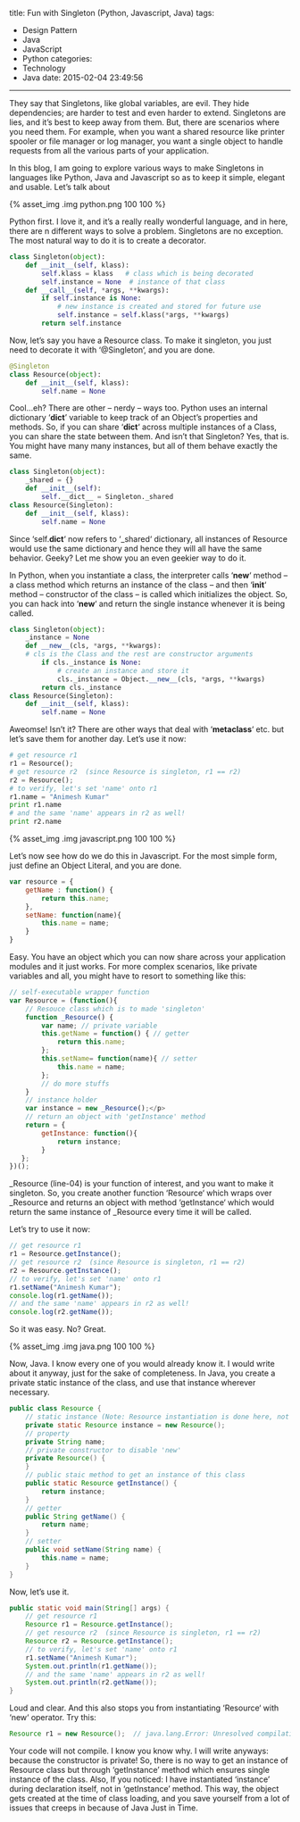 title: Fun with Singleton (Python, Javascript, Java)
tags:
  - Design Pattern
  - Java
  - JavaScript
  - Python
categories:
  - Technology
  - Java
date: 2015-02-04 23:49:56
---

They say that Singletons, like global variables, are evil. They hide dependencies; are harder to test and even harder to extend. Singletons are lies, and it’s best to keep away from them. But, there are scenarios where you need them. For example, when you want a shared resource like printer spooler or file manager or log manager, you want a single object to handle requests from all the various parts of your application.

In this blog, I am going to explore various ways to make Singletons in languages like Python, Java and Javascript so as to keep it simple, elegant and usable. Let’s talk about


{% asset_img .img python.png 100 100 %}

Python first. I love it, and it’s a really really wonderful language, and in here, there are n different ways to solve a problem. Singletons are no exception. The most natural way to do it is to create a decorator.

```python
class Singleton(object):
    def __init__(self, klass):
        self.klass = klass   # class which is being decorated
        self.instance = None  # instance of that class
    def __call__(self, *args, **kwargs):
        if self.instance is None:
            # new instance is created and stored for future use
            self.instance = self.klass(*args, **kwargs)
        return self.instance
```
Now, let’s say you have a Resource class. To make it singleton, you just need to decorate it with ‘@Singleton‘, and you are done.

```python
@Singleton
class Resource(object):
    def __init__(self, klass):
        self.name = None
```

Cool…eh? There are other – nerdy – ways too. Python uses an internal dictionary ‘__dict__’ variable to keep track of an Object’s properties and methods. So, if you can share ‘__dict__‘ across multiple instances of a Class, you can share the state between them. And isn’t that Singleton? Yes, that is. You might have many many instances, but all of them behave exactly the same.

```python
class Singleton(object):
    _shared = {}
    def __init__(self):
        self.__dict__ = Singleton._shared
class Resource(Singleton):
    def __init__(self, klass):
        self.name = None
```

Since ‘self.__dict__‘ now refers to ‘_shared‘ dictionary, all instances of Resource would use the same dictionary and hence they will all have the same behavior. Geeky? Let me show you an even geekier way to do it.

In Python, when you instantiate a class, the interpreter calls ‘__new__‘ method – a class method which returns an instance of the class – and then ‘__init__‘ method – constructor of the class – is called which initializes the object. So, you can hack into ‘__new__‘ and return the single instance whenever it is being called.

```python
class Singleton(object):
    _instance = None
    def __new__(cls, *args, **kwargs):
    # cls is the Class and the rest are constructor arguments
        if cls._instance is None:
            # create an instance and store it
            cls._instance = Object.__new__(cls, *args, **kwargs)
        return cls._instance
class Resource(Singleton):
    def __init__(self, klass):
        self.name = None
```

Aweomse! Isn’t it? There are other ways that deal with ‘__metaclass__‘ etc. but let’s save them for another day. Let’s use it now:

```python
# get resource r1
r1 = Resource();
# get resource r2  (since Resource is singleton, r1 == r2)
r2 = Resource();
# to verify, let's set 'name' onto r1
r1.name = "Animesh Kumar"
print r1.name
# and the same 'name' appears in r2 as well!
print r2.name
```

{% asset_img .img javascript.png 100 100 %}

Let’s now see how do we do this in Javascript. For the most simple form, just define an Object Literal, and you are done.

```javascript
var resource = {
    getName : function() {
        return this.name;
    },
    setName: function(name){
        this.name = name;
    }
}
```

Easy. You have an object which you can now share across your application modules and it just works. For more complex scenarios, like private variables and all, you might have to resort to something like this:

```javascript
// self-executable wrapper function
var Resource = (function(){
    // Resouce class which is to made 'singleton'
    function _Resource() {
        var name; // private variable
        this.getName = function() { // getter
            return this.name;
        };
        this.setName= function(name){ // setter
            this.name = name;
        };
        // do more stuffs
    }
    // instance holder
    var instance = new _Resource();</p>
    // return an object with 'getInstance' method
    return = {
        getInstance: function(){
            return instance;
        }
   };
})();
```

_Resource (line-04) is your function of interest, and you want to make it singleton. So, you create another function ‘Resource‘ which wraps over _Resource and returns an object with method ‘getInstance‘ which would return the same instance of _Resource every time it will be called.

Let’s try to use it now:

```javascript
// get resource r1
r1 = Resource.getInstance();
// get resource r2  (since Resource is singleton, r1 == r2)
r2 = Resource.getInstance();
// to verify, let's set 'name' onto r1
r1.setName("Animesh Kumar");
console.log(r1.getName());
// and the same 'name' appears in r2 as well!
console.log(r2.getName());
```

So it was easy. No? Great.

{% asset_img .img java.png 100 100 %}


Now, Java. I know every one of you would already know it. I would write about it anyway, just for the sake of completeness. In Java, you create a private static instance of the class, and use that instance wherever necessary.

```java
public class Resource {
    // static instance (Note: Resource instantiation is done here, not in getInstance)
    private static Resource instance = new Resource();
    // property
    private String name;
    // private constructor to disable 'new'
    private Resource() {
    }
    // public staic method to get an instance of this class
    public static Resource getInstance() {
        return instance;
    }
    // getter
    public String getName() {
        return name;
    }
    // setter
    public void setName(String name) {
        this.name = name;
    }
}
```
Now, let’s use it.

```java
public static void main(String[] args) {
    // get resource r1
    Resource r1 = Resource.getInstance();
    // get resource r2  (since Resource is singleton, r1 == r2)
    Resource r2 = Resource.getInstance();
    // to verify, let's set 'name' onto r1
    r1.setName("Animesh Kumar");
    System.out.println(r1.getName());
    // and the same 'name' appears in r2 as well!
    System.out.println(r2.getName());
}
```
Loud and clear. And this also stops you from instantiating ‘Resource‘ with ‘new‘ operator. Try this:

```java
Resource r1 = new Resource();  // java.lang.Error: Unresolved compilation problem:
```

Your code will not compile. I know you know why. I will write anyways: because the constructor is private! So, there is no way to get an instance of Resource class but through ‘getInstance’ method which ensures single instance of the class. Also, If you noticed: I have instantiated ‘instance’ during declaration itself, not in ‘getInstance’ method. This way, the object gets created at the time of class loading, and you save yourself from a lot of issues that creeps in because of Java Just in Time.
